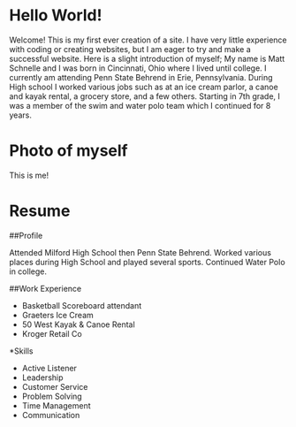 # Hello World!
Welcome! This is my first ever creation of a site. I have very little experience with coding or creating websites, but I am eager to try and make a successful website. Here is a slight introduction of myself; My name is Matt Schnelle and I was born in Cincinnati, Ohio where I lived until college. I currently am attending Penn State Behrend in Erie, Pennsylvania. During High school I worked various jobs such as at an ice cream parlor, a canoe and kayak rental, a grocery store, and a few others. Starting in 7th grade, I was a member of the swim and water polo team which I continued for 8 years.

# Photo of myself



This is me!

# Resume
##Profile

Attended Milford High School then Penn State Behrend. Worked various places during High School and played several sports. Continued Water Polo in college.

##Work Experience

* Basketball Scoreboard attendant
* Graeters Ice Cream
* 50 West Kayak & Canoe Rental
* Kroger Retail Co

*Skills

* Active Listener
* Leadership
* Customer Service
* Problem Solving
* Time Management
* Communication
